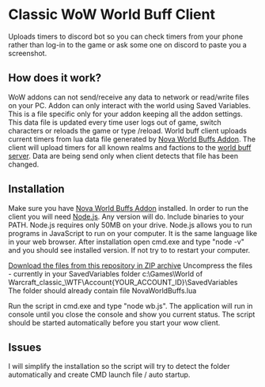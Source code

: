 # Classic WoW World Buff Client

Uploads timers to discord bot so you can check timers from your phone rather than log-in to the game or ask some one on discord to paste you a screenshot.

## How does it work?

WoW addons can not send/receive any data to network or read/write files on your PC. Addon can only interact with the world using Saved Variables. This is a file
specific only for your addon keeping all the addon settings. This data file is updated every time user logs out of game, switch characters or reloads the game or type /reload.
World buff client uploads current timers from lua data file generated by [Nova World Buffs Addon](https://www.curseforge.com/wow/addons/nova-world-buffs). 
The client will upload timers for all known realms and factions to the [world buff server](https://github.com/techi602/wb-server). Data are being send only when client detects that file has been changed.

## Installation

Make sure you have [Nova World Buffs Addon](https://www.curseforge.com/wow/addons/nova-world-buffs) installed. 
In order to run the client you will need [Node.js](https://nodejs.org/). Any version will do. Include binaries to your PATH. Node.js requires only 50MB on your drive. 
Node.js allows you to run programs in JavaScript to run on your computer. It is the same language like in your web browser. 
After installation open cmd.exe and type "node -v" and you should see installed version. If not try to to restart your computer.

[Download the files from this repository in ZIP archive](https://github.com/techi602/wb-client/archive/master.zip)
Uncompress the files - currently in your SavedVariables folder
c:\Games\World of Warcraft\_classic_\WTF\Account\{YOUR_ACCOUNT_ID}\SavedVariables\
The folder should already contain file NovaWorldBuffs.lua

Run the script in cmd.exe and type "node wb.js". The application will run in console until you close the console and show you current status.
The script should be started automatically before you start your wow client.

## Issues

I will simplify the installation so the script will try to detect the folder automatically and create CMD launch file / auto startup.
